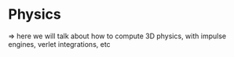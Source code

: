# Physics
\=\> here we will talk about how to compute 3D physics, with impulse engines, verlet integrations, etc